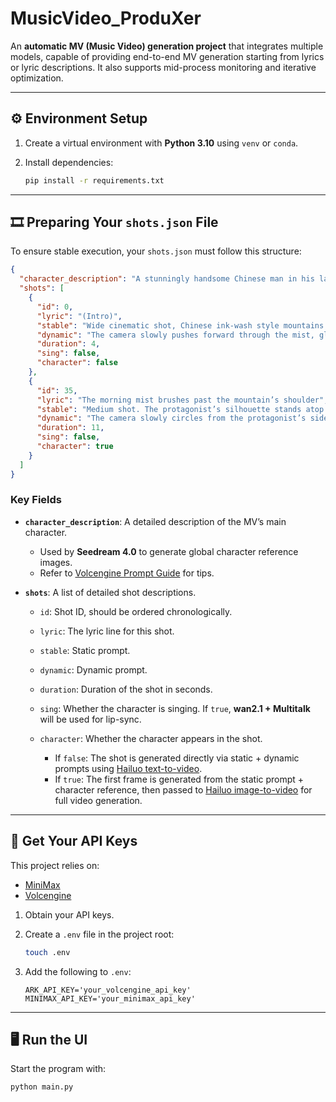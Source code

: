 # MusicVideo_ProduXer

An **automatic MV (Music Video) generation project** that integrates multiple models, capable of providing end-to-end MV generation starting from lyrics or lyric descriptions.
It also supports mid-process monitoring and iterative optimization.

---

## ⚙️ Environment Setup

1. Create a virtual environment with **Python 3.10** using `venv` or `conda`.
2. Install dependencies:

   ```bash
   pip install -r requirements.txt
   ```

---

## 🎞 Preparing Your `shots.json` File

To ensure stable execution, your `shots.json` must follow this structure:

```json
{
  "character_description": "A stunningly handsome Chinese man in his late 20s, with sharp yet gentle facial features, pale flawless skin, and profound dark eyes. He has long black hair partially tied up in a loose bun at the back of his head, with several strands falling naturally around his face. He wears elegant ink-wash gradient linen robes in shades of charcoal gray and off-white, with flowing brushstroke patterns. The robes feature wide sleeves that billow in the wind. The overall aesthetic is ethereal, combining traditional Chinese elements with modern xianxia fantasy style. Full body shot, cinematic lighting, soft morning light, highly detailed, photorealistic, 8K resolution.",
  "shots": [
    {
      "id": 0,
      "lyric": "(Intro)",
      "stable": "Wide cinematic shot, Chinese ink-wash style mountains. Morning mist drapes like silk ribbons around green peaks. Water reflects the sky, ultra-low saturation, serene atmosphere.",
      "dynamic": "The camera slowly pushes forward through the mist, gliding silently as the fog flows gently.",
      "duration": 4,
      "sing": false,
      "character": false
    },
    {
      "id": 35,
      "lyric": "The morning mist brushes past the mountain’s shoulder",
      "stable": "Medium shot. The protagonist’s silhouette stands atop a mountain, facing the sea of clouds. Morning light outlines his figure. Black mid-length hair tied into a bun, dressed in ink-wash gradient linen robes, with a thin, wide-sleeved outer robe fluttering slightly.",
      "dynamic": "The camera slowly circles from the protagonist’s side to behind, while the clouds in the background accelerate, visually ‘brushing past’ the mountain.",
      "duration": 11,
      "sing": false,
      "character": true
    }
  ]
}
```

### Key Fields

* **`character_description`**: A detailed description of the MV’s main character.

  * Used by **Seedream 4.0** to generate global character reference images.
  * Refer to [Volcengine Prompt Guide](https://www.volcengine.com/docs/82379/1829186) for tips.

* **`shots`**: A list of detailed shot descriptions.

  * `id`: Shot ID, should be ordered chronologically.
  * `lyric`: The lyric line for this shot.
  * `stable`: Static prompt.
  * `dynamic`: Dynamic prompt.
  * `duration`: Duration of the shot in seconds.
  * `sing`: Whether the character is singing. If `true`, **wan2.1 + Multitalk** will be used for lip-sync.
  * `character`: Whether the character appears in the shot.

    * If `false`: The shot is generated directly via static + dynamic prompts using [Hailuo text-to-video](https://hailuoai.com/create/text-to-video).
    * If `true`: The first frame is generated from the static prompt + character reference, then passed to [Hailuo image-to-video](https://hailuoai.com/create/image-to-video) for full video generation.

---

## 🔑 Get Your API Keys

This project relies on:

* [MiniMax](https://platform.minimaxi.com/)
* [Volcengine](https://www.volcengine.com/)

1. Obtain your API keys.
2. Create a `.env` file in the project root:

   ```bash
   touch .env
   ```
3. Add the following to `.env`:

   ```env
   ARK_API_KEY='your_volcengine_api_key'
   MINIMAX_API_KEY='your_minimax_api_key'
   ```

---

## 🖥 Run the UI

Start the program with:

```bash
python main.py
```
